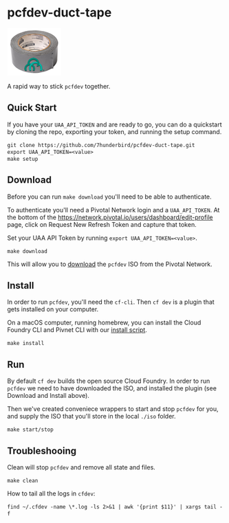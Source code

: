 # pcfdev-duct-tape

![PCF Dev Duct Tape](images/pcfdev-duct-tape.png "PCF Dev Duct Tape")

A rapid way to stick `pcfdev` together.

## Quick Start

If you have your `UAA_API_TOKEN` and are ready to go, you can do a quickstart by cloning the repo, exporting your token, and running the setup command.

```
git clone https://github.com/7hunderbird/pcfdev-duct-tape.git
export UAA_API_TOKEN=<value>
make setup
```

## Download

Before you can run `make download` you'll need to be able to authenticate.

To authenticate you'll need a Pivotal Network login and a `UAA_API_TOKEN`.  At the bottom of the https://network.pivotal.io/users/dashboard/edit-profile page, click on Request New Refresh Token and capture that token.

Set your UAA API Token by running `export UAA_API_TOKEN=<value>`.

```
make download
```

This will allow you to [download](https://github.com/7hunderbird/pcfdev-duct-tape/blob/master/bin/download) the `pcfdev` ISO from the Pivotal Network.

## Install

In order to run `pcfdev`, you'll need the `cf-cli`.  Then `cf dev` is a plugin that gets installed on your computer.

On a macOS computer, running homebrew, you can install the Cloud Foundry CLI and Pivnet CLI with our [install script](https://github.com/7hunderbird/pcfdev-duct-tape/blob/master/bin/install).

```
make install
```

## Run

By default `cf dev` builds the open source Cloud Foundry.  In order to run `pcfdev` we need to have downloaded the ISO, and installed the plugin (see Download and Install above).

Then we've created conveniece wrappers to start and stop `pcfdev` for you, and supply the ISO that you'll store in the local `./iso` folder.

```
make start/stop
```

## Troubleshooing

Clean will stop `pcfdev` and remove all state and files.

```
make clean
```

How to tail all the logs in `cfdev`:

```
find ~/.cfdev -name \*.log -ls 2>&1 | awk '{print $11}' | xargs tail -f
```
